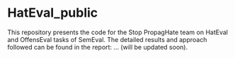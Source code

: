 # HatEval_public

This repository presents the code for the Stop PropagHate team on HatEval and OffensEval tasks of SemEval. 
The detailed results and approach followed can be found in the report:
... (will be updated soon).
